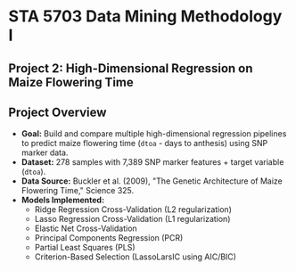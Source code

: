 # STA 5703 Data Mining Methodology I

## Project 2: High-Dimensional Regression on Maize Flowering Time

## Project Overview
* **Goal:** Build and compare multiple high-dimensional regression pipelines to predict maize flowering time (`dtoa` - days to anthesis) using SNP marker data.
* **Dataset:** 278 samples with 7,389 SNP marker features + target variable (`dtoa`).
* **Data Source:** Buckler et al. (2009), "The Genetic Architecture of Maize Flowering Time," Science 325.
* **Models Implemented:**
    * Ridge Regression Cross-Validation (L2 regularization)
    * Lasso Regression Cross-Validation (L1 regularization)
    * Elastic Net Cross-Validation
    * Principal Components Regression (PCR)
    * Partial Least Squares (PLS)
    * Criterion-Based Selection (LassoLarsIC using AIC/BIC)
